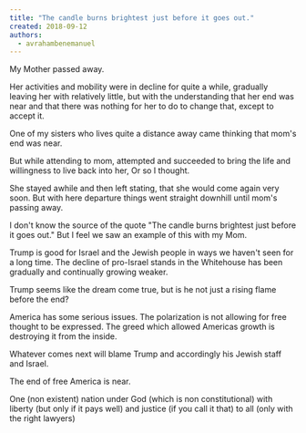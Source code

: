 ```yaml
---
title: "The candle burns brightest just before it goes out."
created: 2018-09-12
authors: 
  - avrahambenemanuel
---
```


My Mother passed away.

Her activities and mobility were in decline for quite a while, gradually leaving her with relatively little, but with the understanding that her end was near and that there was nothing for her to do to change that, except to accept it.

One of my sisters who lives quite a distance away came thinking that mom's end was near.

But while attending to mom, attempted and succeeded to bring the life and willingness to live back into her, Or so I thought.

She stayed awhile and then left stating, that she would come again very soon. But with here departure things went straight downhill until mom's passing away.

I don't know the source of the quote "The candle burns brightest just before it goes out." But I feel we saw an example of this with my Mom.

Trump is good for Israel and the Jewish people in ways we haven't seen for a long time. The decline of pro-Israel stands in the Whitehouse has been gradually and continually growing weaker.

Trump seems like the dream come true, but is he not just a rising flame before the end?

America has some serious issues. The polarization is not allowing for free thought to be expressed. The greed which allowed Americas growth is destroying it from the inside.

Whatever comes next will blame Trump and accordingly his Jewish staff and Israel.

The end of free America is near.

One (non existent) nation under God (which is non constitutional) with liberty (but only if it pays well) and justice (if you call it that) to all (only with the right lawyers)
